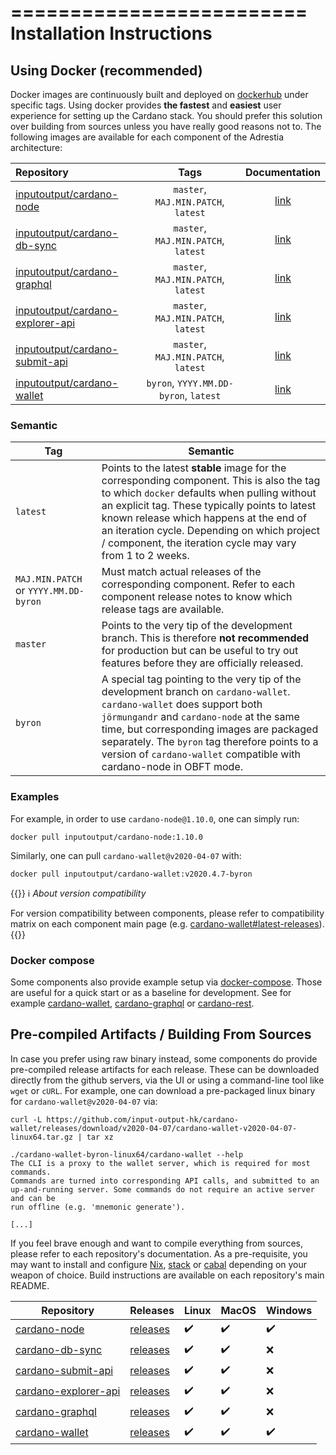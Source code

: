 =========================
Installation Instructions
=========================

## Using Docker (recommended)

Docker images are continuously built and deployed on [dockerhub](https://hub.docker.com/u/inputoutput) under specific tags. Using docker provides **the fastest** and **easiest** user experience for setting up the Cardano stack. You should prefer this solution over building from sources unless you have really good reasons not to. The following images are available for each component of the Adrestia architecture:

| Repository                                                           | Tags                                  | Documentation               |
| :---                                                                 | :---:                                 | :---:                       |
| [inputoutput/cardano-node][inputoutput-cardano-node]                 | `master`, `MAJ.MIN.PATCH`, `latest`   | [link][doc-cardano-node]    |
| [inputoutput/cardano-db-sync][inputoutput-cardano-db-sync]           | `master`, `MAJ.MIN.PATCH`, `latest`   | [link][doc-cardano-db-sync] |
| [inputoutput/cardano-graphql][inputoutput-cardano-graphql]           | `master`, `MAJ.MIN.PATCH`, `latest`   | [link][doc-cardano-graphql] |
| [inputoutput/cardano-explorer-api][inputoutput-cardano-explorer-api] | `master`, `MAJ.MIN.PATCH`, `latest`   | [link][doc-cardano-rest]    |
| [inputoutput/cardano-submit-api][inputoutput-cardano-submit-api]     | `master`, `MAJ.MIN.PATCH`, `latest`   | [link][doc-cardano-rest]    |
| [inputoutput/cardano-wallet][inputoutput-cardano-wallet]             | `byron`, `YYYY.MM.DD-byron`, `latest` | [link][doc-cardano-wallet]  |

### Semantic


| Tag | Semantic |
| --- | --- | 
| `latest` | Points to the latest __stable__ image for the corresponding component. This is also the tag to which `docker` defaults when pulling without an explicit tag. These typically points to latest known release which happens at the end of an iteration cycle. Depending on which project / component, the iteration cycle may vary from 1 to 2 weeks.
| `MAJ.MIN.PATCH` or `YYYY.MM.DD-byron` | Must match actual releases of the corresponding component. Refer to each component release notes to know which release tags are available. |
| `master` | Points to the very tip of the development branch. This is therefore __not recommended__ for production but can be useful to try out features before they are officially released. |
| `byron`  | A special tag pointing to the very tip of the development branch on `cardano-wallet`. `cardano-wallet` does support both `jörmungandr` and `cardano-node` at the same time, but corresponding images are packaged separately. The `byron` tag therefore points to a version of `cardano-wallet` compatible with cardano-node in OBFT mode. |

### Examples

For example, in order to use `cardano-node@1.10.0`, one can simply run:

```
docker pull inputoutput/cardano-node:1.10.0
```

Similarly, one can pull `cardano-wallet@v2020-04-07` with:

```
docker pull inputoutput/cardano-wallet:v2020.4.7-byron
```

{{<hint info>}}
ℹ️  _About version compatibility_

For version compatibility between components, please refer to compatibility matrix on each component main page (e.g. [cardano-wallet#latest-releases](https://github.com/input-output-hk/cardano-wallet#latest-releases)).
{{</hint>}}

### Docker compose

Some components also provide example setup via [docker-compose](https://docs.docker.com/compose/). Those are useful for a quick start or as a baseline for development. See for example [cardano-wallet](https://github.com/input-output-hk/cardano-wallet/blob/master/docker-compose.yml), [cardano-graphql](https://github.com/input-output-hk/cardano-graphql/blob/master/docker-compose.yml) or [cardano-rest](https://github.com/input-output-hk/cardano-rest/blob/master/docker-compose.yml).

## Pre-compiled Artifacts / Building From Sources

In case you prefer using raw binary instead, some components do provide pre-compiled release artifacts for each release. These can be downloaded directly from the github servers, via the UI or using a command-line tool like `wget` or `cURL`. For example, one can download a pre-packaged linux binary for `cardano-wallet@v2020-04-07` via:

```
curl -L https://github.com/input-output-hk/cardano-wallet/releases/download/v2020-04-07/cardano-wallet-v2020-04-07-linux64.tar.gz | tar xz

./cardano-wallet-byron-linux64/cardano-wallet --help
The CLI is a proxy to the wallet server, which is required for most commands.
Commands are turned into corresponding API calls, and submitted to an
up-and-running server. Some commands do not require an active server and can be
run offline (e.g. 'mnemonic generate').

[...]
```

If you feel brave enough and want to compile everything from sources, please refer to each repository's documentation. As a pre-requisite, you may want to install and configure [Nix](https://nixos.org/), [stack](https://docs.haskellstack.org/en/stable/README/) or [cabal](https://www.haskell.org/cabal/) depending on your weapon of choice. Build instructions are available on each repository's main README.

Repository                           | Releases                            | Linux | MacOS | Windows |
---                                  | ---                                 | ---   | --    | ---     |
[cardano-node][cardano-node]         | [releases][release-cardano-node]    | ✔️     | ✔️     | ✔️       |
[cardano-db-sync][cardano-db-sync]   | [releases][release-cardano-db-sync] | ✔️     | ✔️     | ❌      |
[cardano-submit-api][cardano-rest]   | [releases][release-cardano-rest]    | ✔️     | ✔️     | ❌      |
[cardano-explorer-api][cardano-rest] | [releases][release-cardano-rest]    | ✔️     | ✔️     | ❌      |
[cardano-graphql][cardano-graphql]   | [releases][release-cardano-graphql] | ✔️     | ✔️     | ❌      |
[cardano-wallet][cardano-wallet]     | [releases][release-cardano-wallet]  | ✔️     | ✔️     | ✔️       |

[cardano-node]: https://github.com/input-output-hk/cardano-node
[cardano-db-sync]: https://github.com/input-output-hk/cardano-db-sync
[cardano-rest]: https://github.com/input-output-hk/cardano-rest
[cardano-graphql]: https://github.com/input-output-hk/cardano-graphql
[cardano-wallet]: https://github.com/input-output-hk/cardano-wallet

[release-cardano-node]: https://github.com/input-output-hk/cardano-node/releases
[release-cardano-db-sync]: https://github.com/input-output-hk/cardano-db-sync/releases
[release-cardano-rest]: https://github.com/input-output-hk/cardano-rest/releases
[release-cardano-graphql]: https://github.com/input-output-hk/cardano-graphql/releases
[release-cardano-wallet]: https://github.com/input-output-hk/cardano-wallet/releases

[cardano-node]: https://github.com/input-output-hk/cardano-node
[cardano-db-sync]: https://github.com/input-output-hk/cardano-db-sync
[cardano-explorer-api]: https://github.com/input-output-hk/cardano-rest
[cardano-submit-api]: https://github.com/input-output-hk/cardano-rest
[cardano-graphql]: https://github.com/input-output-hk/cardano-graphql
[cardano-wallet]: https://github.com/input-output-hk/cardano-wallet

[doc-cardano-node]: https://github.com/input-output-hk/cardano-node/blob/master/nix/docker.nix#L1-L25
[doc-cardano-db-sync]: https://github.com/input-output-hk/cardano-db-sync/blob/master/nix/docker.nix#L1-L35
[doc-cardano-rest]: https://github.com/input-output-hk/cardano-rest/wiki/Docker
[doc-cardano-graphql]: https://github.com/input-output-hk/cardano-graphql/wiki/Docker
[doc-cardano-wallet]: https://github.com/input-output-hk/cardano-wallet/wiki/Docker
[inputoutput-cardano-node]: https://hub.docker.com/r/inputoutput/cardano-node
[inputoutput-cardano-db-sync]: https://hub.docker.com/r/inputoutput/cardano-db-sync
[inputoutput-cardano-graphql]: https://hub.docker.com/r/inputoutput/cardano-graphql
[inputoutput-cardano-submit-api]: https://hub.docker.com/r/inputoutput/cardano-submit-api
[inputoutput-cardano-explorer-api]: https://hub.docker.com/r/inputoutput/cardano-explorer-api
[inputoutput-cardano-wallet]: https://hub.docker.com/r/inputoutput/cardano-wallet
